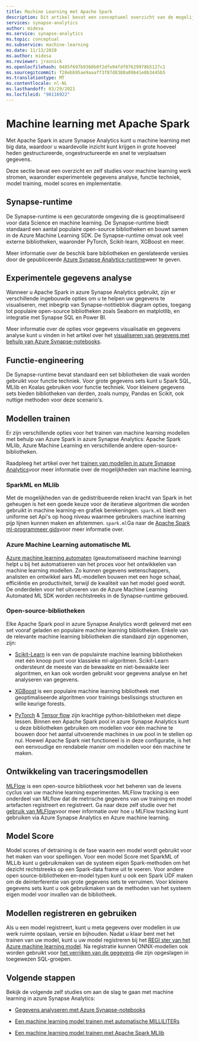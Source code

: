 ```yaml
---
title: Machine Learning met Apache Spark
description: Dit artikel bevat een conceptueel overzicht van de mogelijkheden voor machine learning en data technologie die beschikbaar zijn via Apache Spark in azure Synapse Analytics.
services: synapse-analytics
author: midesa
ms.service: synapse-analytics
ms.topic: conceptual
ms.subservice: machine-learning
ms.date: 11/13/2020
ms.author: midesa
ms.reviewer: jrasnick
ms.openlocfilehash: 0485f697b9360b0f2dfe94fdf07629978b5127c1
ms.sourcegitcommit: f28ebb95ae9aaaff3f87d8388a09b41e0b3445b5
ms.translationtype: MT
ms.contentlocale: nl-NL
ms.lasthandoff: 03/29/2021
ms.locfileid: "98116922"
---
```

# <a name="machine-learning-with-apache-spark"></a>Machine learning met Apache Spark

Met Apache Spark in azure Synapse Analytics kunt u machine learning met big data, waardoor u waardevolle inzicht kunt krijgen in grote hoeveel heden gestructureerde, ongestructureerde en snel te verplaatsen gegevens. 

Deze sectie bevat een overzicht en zelf studies voor machine learning werk stromen, waaronder experimentele gegevens analyse, functie techniek, model training, model scores en implementatie.  

## <a name="synapse-runtime"></a>Synapse-runtime 
De Synapse-runtime is een gecuratorde omgeving die is geoptimaliseerd voor data Science en machine learning. De Synapse-runtime biedt standaard een aantal populaire open-source bibliotheken en bouwt samen in de Azure Machine Learning SDK. De Synapse-runtime omvat ook veel externe bibliotheken, waaronder PyTorch, Scikit-learn, XGBoost en meer.

Meer informatie over de beschik bare bibliotheken en gerelateerde versies door de gepubliceerde [Azure Synapse Analytics-runtime](../spark/apache-spark-version-support.md)weer te geven.

## <a name="exploratory-data-analysis"></a>Experimentele gegevens analyse
Wanneer u Apache Spark in azure Synapse Analytics gebruikt, zijn er verschillende ingebouwde opties om u te helpen uw gegevens te visualiseren, met inbegrip van Synapse-notitieblok diagram opties, toegang tot populaire open-source bibliotheken zoals Seaborn en matplotlib, en integratie met Synapse SQL en Power BI.

Meer informatie over de opties voor gegevens visualisatie en gegevens analyse kunt u vinden in het artikel over het [visualiseren van gegevens met behulp van Azure Synapse-notebooks](../spark/apache-spark-data-visualization.md).

## <a name="feature-engineering"></a>Functie-engineering
De Synapse-runtime bevat standaard een set bibliotheken die vaak worden gebruikt voor functie techniek. Voor grote gegevens sets kunt u Spark SQL, MLlib en Koalas gebruiken voor functie techniek. Voor kleinere gegevens sets bieden bibliotheken van derden, zoals numpy, Pandas en Scikit, ook nuttige methoden voor deze scenario's.

## <a name="train-models"></a>Modellen trainen
Er zijn verschillende opties voor het trainen van machine learning modellen met behulp van Azure Spark in azure Synapse Analytics: Apache Spark MLlib, Azure Machine Learning en verschillende andere open-source-bibliotheken. 

Raadpleeg het artikel over het [trainen van modellen in azure Synapse Analytics](../spark/apache-spark-machine-learning-training.md)voor meer informatie over de mogelijkheden van machine learning.

### <a name="sparkml-and-mllib"></a>SparkML en MLlib
Met de mogelijkheden van de gedistribueerde reken kracht van Spark in het geheugen is het een goede keuze voor de iteratieve algoritmen die worden gebruikt in machine learning-en grafiek berekeningen. ```spark.ml``` biedt een uniforme set Api's op hoog niveau waarmee gebruikers machine learning pijp lijnen kunnen maken en afstemmen. ```spark.ml```Ga naar de [Apache Spark ml-programmeer gids](https://spark.apache.org/docs/1.2.2/ml-guide.html)voor meer informatie over.

### <a name="azure-machine-learning-automated-ml"></a>Azure Machine Learning automatische ML
[Azure machine learning automaten](../../machine-learning/concept-automated-ml.md) (geautomatiseerd machine learning) helpt u bij het automatiseren van het proces voor het ontwikkelen van machine learning modellen. Zo kunnen gegevens wetenschappers, analisten en ontwikkel aars ML-modellen bouwen met een hoge schaal, efficiëntie en productiviteit, terwijl de kwaliteit van het model goed wordt. De onderdelen voor het uitvoeren van de Azure Machine Learning Automated ML SDK worden rechtstreeks in de Synapse-runtime gebouwd.

### <a name="open-source-libraries"></a>Open-source-bibliotheken
Elke Apache Spark pool in azure Synapse Analytics wordt geleverd met een set vooraf geladen en populaire machine learning bibliotheken.  Enkele van de relevante machine learning bibliotheken die standaard zijn opgenomen, zijn:

- [Scikit-Learn](https://scikit-learn.org/stable/index.html) is een van de populairste machine learning bibliotheken met één knoop punt voor klassieke ml-algoritmen. Scikit-Learn ondersteunt de meeste van de bewaakte en niet-bewaakte leer algoritmen, en kan ook worden gebruikt voor gegevens analyse en het analyseren van gegevens.
  
- [XGBoost](https://xgboost.readthedocs.io/en/latest/) is een populaire machine learning bibliotheek met geoptimaliseerde algoritmen voor trainings beslissings structuren en wille keurige forests. 
  
- [PyTorch](https://pytorch.org/)  &  [Tensor flow](https://www.tensorflow.org/) zijn krachtige python-bibliotheken met diepe lessen. Binnen een Apache Spark pool in azure Synapse Analytics kunt u deze bibliotheken gebruiken om modellen voor één machine te bouwen door het aantal uitvoerende machines in uw pool in te stellen op nul. Hoewel Apache Spark niet functioneel is in deze configuratie, is het een eenvoudige en rendabele manier om modellen voor één machine te maken.

## <a name="track-model-development"></a>Ontwikkeling van traceringsmodellen
[MLFlow](https://www.mlflow.org/) is een open-source bibliotheek voor het beheren van de levens cyclus van uw machine learning experimenten. MLFlow tracking is een onderdeel van MLflow dat de metrische gegevens van uw training en model artefacten registreert en registreert. Ga naar deze zelf studie over het [gebruik van MLFlow](../../machine-learning/how-to-use-mlflow.md)voor meer informatie over hoe u MLFlow tracking kunt gebruiken via Azure Synapse Analytics en Azure machine learning.

## <a name="model-scoring"></a>Model Score
Model scores of detraining is de fase waarin een model wordt gebruikt voor het maken van voor spellingen. Voor een model Score met SparkML of MLLib kunt u gebruikmaken van de systeem eigen Spark-methoden om het dezicht rechtstreeks op een Spark-data frame uit te voeren. Voor andere open source-bibliotheken en-model typen kunt u ook een Spark UDF maken om de deinterferentie van grote gegevens sets te verruimen. Voor kleinere gegevens sets kunt u ook gebruikmaken van de methoden van het systeem eigen model voor invallen van de bibliotheek.

## <a name="register-and-serve-models"></a>Modellen registreren en gebruiken
Als u een model registreert, kunt u meta gegevens over modellen in uw werk ruimte opslaan, versie en bijhouden. Nadat u klaar bent met het trainen van uw model, kunt u uw model registreren bij het [REGI ster van het Azure machine learning model](../../machine-learning/concept-model-management-and-deployment.md#register-package-and-deploy-models-from-anywhere). Na registratie kunnen ONNX-modellen ook worden gebruikt voor [het verrijken van de gegevens](../machine-learning/tutorial-sql-pool-model-scoring-wizard.md) die zijn opgeslagen in toegewezen SQL-groepen.

## <a name="next-steps"></a>Volgende stappen
Bekijk de volgende zelf studies om aan de slag te gaan met machine learning in azure Synapse Analytics:
- [Gegevens analyseren met Azure Synapse-notebooks](../spark/apache-spark-data-visualization-tutorial.md)

- [Een machine learning model trainen met automatische MILLILITERs](../spark/apache-spark-azure-machine-learning-tutorial.md)

- [Een machine learning model trainen met Apache Spark MLlib](../spark/apache-spark-machine-learning-mllib-notebook.md)
